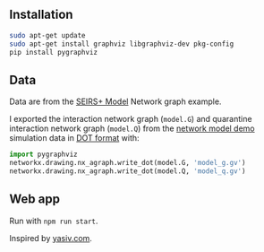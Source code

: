 ## Installation

```sh
sudo apt-get update
sudo apt-get install graphviz libgraphviz-dev pkg-config
pip install pygraphviz
```

## Data
Data are from the [SEIRS+ Model](https://github.com/ryansmcgee/seirsplus) Network graph example.

I exported the interaction network graph (`model.G`) and quarantine interaction network graph (`model.Q`) from the [network model demo](https://github.com/ryansmcgee/seirsplus/blob/master/examples/network_model_demo.ipynb) simulation data in [DOT format](https://en.wikipedia.org/wiki/DOT_(graph_description_language)) with:
```py
import pygraphviz
networkx.drawing.nx_agraph.write_dot(model.G, 'model_g.gv')
networkx.drawing.nx_agraph.write_dot(model.Q, 'model_q.gv')
```

## Web app
Run with `npm run start`.

Inspired by [yasiv.com](http://www.yasiv.com/graphs#).
